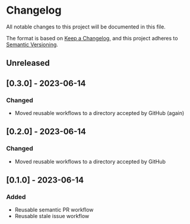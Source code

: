 # Changelog
All notable changes to this project will be documented in this file.

The format is based on [Keep a Changelog](https://keepachangelog.com/en/1.0.0/),
and this project adheres to [Semantic Versioning](https://semver.org/spec/v2.0.0.html).

## Unreleased

## [0.3.0] - 2023-06-14
### Changed
- Moved reusable workflows to a directory accepted by GitHub (again)

## [0.2.0] - 2023-06-14
### Changed
- Moved reusable workflows to a directory accepted by GitHub

## [0.1.0] - 2023-06-14
### Added
- Reusable semantic PR workflow
- Reusable stale issue workflow
